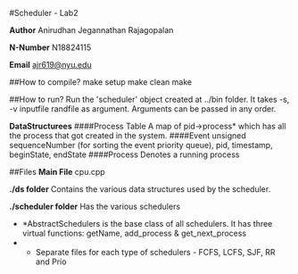 #Scheduler - Lab2

**Author** Anirudhan Jegannathan Rajagopalan

**N-Number** N18824115

**Email** ajr619@nyu.edu

##How to compile?
    make setup
    make clean
    make

##How to run?
    Run the 'scheduler' object created at ../bin folder.  It takes -s, -v inputfile randfile as argument. Arguments can be passed in any order.

**DataStructurees**
####Process Table
A map of pid->process*  which has all the process that got created in the system.
####Event
unsigned sequenceNumber (for sorting the event priority queue), pid, timestamp, beginState, endState
####Process
Denotes a running process

##Files
**Main File**
  cpu.cpp

**./ds folder**
  Contains the various data structures used by the scheduler.

**./scheduler folder**
  Has the various schedulers
  * *AbstractSchedulers is the base class of all schedulers.  It has three virtual functions: getName, add_process & get_next_process
  * * Separate files for each type of schedulers - FCFS, LCFS, SJF, RR and Prio
